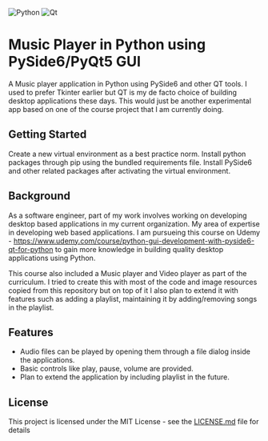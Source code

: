![Python](https://img.shields.io/badge/Python-FFD43B?style=for-the-badge&logo=python&logoColor=blue)
![Qt](https://img.shields.io/badge/Qt-%23217346.svg?style=for-the-badge&logo=Qt&logoColor=white)

# Music Player in Python using PySide6/PyQt5 GUI

A Music player application in Python using PySide6 and other QT tools. I used to prefer Tkinter earlier but QT is my de facto choice of building desktop applications these
days. This would just be another experimental app based on one of the course project that I am currently doing.

## Getting Started

Create a new virtual environment as a best practice norm. Install python packages through pip using the bundled requirements
file. Install PySide6 and other related packages after activating the virtual environment.

## Background

As a software engineer, part of my work involves working on developing desktop based applications in my current organization. My area of expertise in developing web based applications.
I am pursueing this course on Udemy - https://www.udemy.com/course/python-gui-development-with-pyside6-qt-for-python to gain more knowledge in building quality
desktop applications using Python.

This course also included a Music player and Video player as part of the curriculum. I tried to create this with most of the code and image resources copied from this
repository but on top of it I also plan to extend it with features such as adding a playlist, maintaining it by adding/removing songs in the playlist.

## Features

- Audio files can be played by opening them through a file dialog inside the applications.
- Basic controls like play, pause, volume are provided.
- Plan to extend the application by including playlist in the future.

## License

This project is licensed under the MIT License - see the [LICENSE.md](LICENSE.md) file for details


